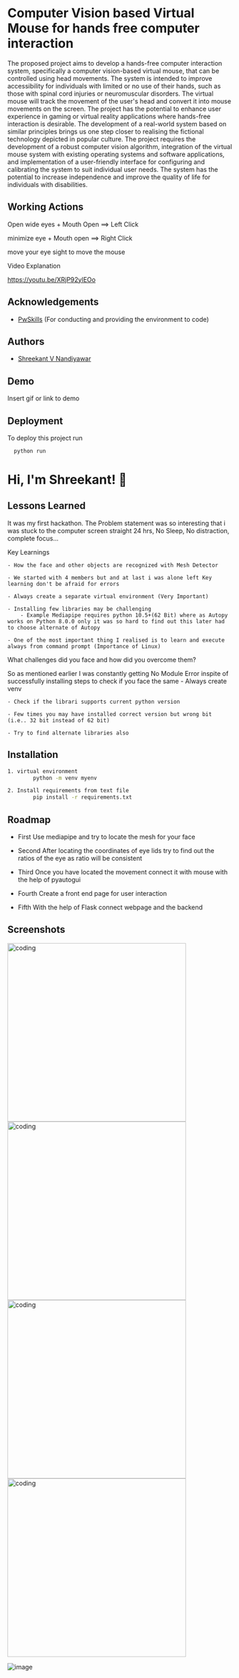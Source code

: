 
# Computer Vision based Virtual Mouse for hands free computer interaction

The proposed project aims to develop a hands-free computer interaction system, specifically a computer vision-based virtual mouse, that can be controlled using head movements. The system is intended to improve accessibility for individuals with limited or no use of their hands, such as those with spinal cord injuries or neuromuscular disorders. The virtual mouse will track the movement of the user's head and convert it into mouse movements on the screen. The project has the potential to enhance user experience in gaming or virtual reality applications where hands-free interaction is desirable. The development of a real-world system based on similar principles brings us one step closer to realising the fictional technology depicted in popular culture. The project requires the development of a robust computer vision algorithm, integration of the virtual mouse system with existing operating systems and software applications, and implementation of a user-friendly interface for configuring and calibrating the system to suit individual user needs. The system has the potential to increase independence and improve the quality of life for individuals with disabilities.


## Working Actions

Open wide eyes + Mouth Open ==> Left Click

minimize eye + Mouth open ==> Right Click

move your eye sight to move the mouse

Video Explanation

https://youtu.be/XRjP92ylEOo





## Acknowledgements

 - [PwSkills](https://experience.pwskills.com/) (For conducting and providing the environment to code)
 




## Authors

- [Shreekant V Nandiyawar](https://github.com/Shree7676)


## Demo

Insert gif or link to demo


## Deployment

To deploy this project run

```bash
  python run
```


# Hi, I'm Shreekant! 👋


## Lessons Learned
It was my first hackathon. The Problem statement was so interesting that i was stuck to the computer screen straight 24 hrs, No Sleep, No distraction, complete focus...

Key Learnings

    - How the face and other objects are recognized with Mesh Detector

    - We started with 4 members but and at last i was alone left Key learning don't be afraid for errors

    - Always create a separate virtual environment (Very Important)

    - Installing few libraries may be challenging
        - Example Mediapipe requires python 10.5+(62 Bit) where as Autopy works on Python 8.0.0 only it was so hard to find out this later had to choose alternate of Autopy 

    - One of the most important thing I realised is to learn and execute always from command prompt (Importance of Linux)

What challenges did you face and how did you overcome them?

So as mentioned earlier I was constantly getting No Module Error inspite of successfully installing 
    steps to check if you face the same 
    - Always create venv

    - Check if the librari supports current python version

    - Few times you may have installed correct version but wrong bit (i.e.. 32 bit instead of 62 bit)

    - Try to find alternate libraries also 


## Installation

```bash
1. virtual environment
        python -m venv myenv

2. Install requirements from text file
        pip install -r requirements.txt
```
    
## Roadmap

- First
    Use mediapipe and try to locate the mesh for your face

- Second
    After locating the coordinates of eye lids try to find out the ratios of the eye as ratio will be consistent 

- Third 
    Once you have located the movement connect it with mouse with the help of pyautogui

- Fourth 
    Create a front end page for user interaction

- Fifth 
    With the help of Flask connect webpage and the backend
## Screenshots

<img alt="coding" width="400" src="https://drive.google.com/file/d/1olNFICgGZP7LTMWFEgYTMUjzAGTA_sPW/view?usp=sharing">

<img alt="coding" width="400" src="https://drive.google.com/file/d/14z0S7JIsR7klN8YOdeoQM71Zjm1XmgcU/view?usp=sharing">

<img alt="coding" width="400" src="https://drive.google.com/file/d/19yrIeZCv4Ap2hdB_q7jw6XBTRzDxar94/view?usp=sharing">

<img alt="coding" width="400" src="https://drive.google.com/file/d/1msSLL-_iBPRjBap_LZph6pED9y3E9uf3/view?usp=sharing">

![image](https://user-images.githubusercontent.com/105912861/235350572-05eb5290-f3b3-4a63-a81d-6e0c67c73440.png)



